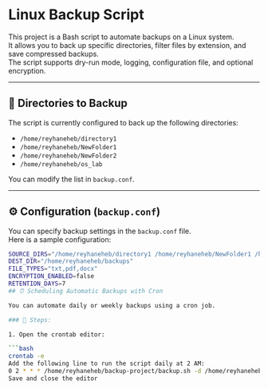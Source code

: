 # Linux Backup Script

This project is a Bash script to automate backups on a Linux system.  
It allows you to back up specific directories, filter files by extension, and save compressed backups.  
The script supports dry-run mode, logging, configuration file, and optional encryption.

---

## 📁 Directories to Backup

The script is currently configured to back up the following directories:

- `/home/reyhaneheb/directory1`
- `/home/reyhaneheb/NewFolder1`
- `/home/reyhaneheb/NewFolder2`
- `/home/reyhaneheb/os_lab`

You can modify the list in `backup.conf`.

---

## ⚙️ Configuration (`backup.conf`)

You can specify backup settings in the `backup.conf` file.  
Here is a sample configuration:

```bash
SOURCE_DIRS="/home/reyhaneheb/directory1 /home/reyhaneheb/NewFolder1 /home/reyhaneheb/NewFolder2 /home/reyhaneheb/os_lab"
DEST_DIR="/home/reyhaneheb/backups"
FILE_TYPES="txt,pdf,docx"
ENCRYPTION_ENABLED=false
RETENTION_DAYS=7
## ⏰ Scheduling Automatic Backups with Cron

You can automate daily or weekly backups using a cron job.

### 📌 Steps:

1. Open the crontab editor:

```bash
crontab -e
Add the following line to run the script daily at 2 AM:
0 2 * * * /home/reyhaneheb/backup-project/backup.sh -d /home/reyhaneheb/backups -f txt,pdf -r 7 --encrypt
Save and close the editor

